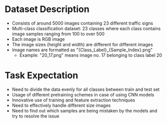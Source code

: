 # Dataset Description
- Consists of around 5000 images containing 23 different traffic signs
- Multi-class classification dataset: 23 classes where each class contains image samples ranging from 100 to over 500
- Each image is RGB image
- The image sizes (height and width) are different for different images
- Image names are formatted as "{Class_Label}_{Sample_Index}.png"
    - Example: "20_17.png" means image no. 17 belonging to class label 20

# Task Expectation
- Need to divide the data evenly for all classes between train and test set
- Usage of different pretraining schemes in case of using CNN models
- Innovative use of training and feature extraction techniques
- Need to effectively handle different size images
- Need to find out which samples are being mistaken by the models and try to resolve the issue